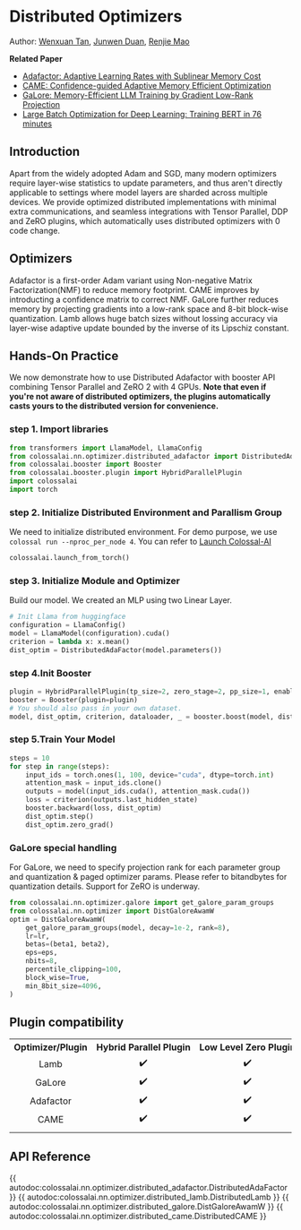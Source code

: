 # Distributed Optimizers

Author: [Wenxuan Tan](https://github.com/Edenzzzz), [Junwen Duan](https://github.com/duanjunwen), [Renjie Mao](https://github.com/chongqichuizi875)

**Related Paper**
- [Adafactor: Adaptive Learning Rates with Sublinear Memory Cost](https://arxiv.org/abs/1804.04235)
- [CAME: Confidence-guided Adaptive Memory Efficient Optimization](https://arxiv.org/abs/2307.02047)
- [GaLore: Memory-Efficient LLM Training by Gradient Low-Rank Projection](https://arxiv.org/abs/2403.03507)
- [Large Batch Optimization for Deep Learning: Training BERT in 76 minutes](https://arxiv.org/pdf/1904.00962)

## Introduction
Apart from the widely adopted Adam and SGD, many modern optimizers require layer-wise statistics to update parameters, and thus aren't directly applicable to settings where model layers are sharded across multiple devices. We provide optimized distributed implementations with minimal extra communications, and seamless integrations with Tensor Parallel, DDP and ZeRO plugins, which automatically uses distributed optimizers with 0 code change.

## Optimizers
Adafactor is a first-order Adam variant using Non-negative Matrix Factorization(NMF) to reduce memory footprint. CAME improves by introducting a confidence matrix to correct NMF. GaLore further reduces memory by projecting gradients into a low-rank space and 8-bit block-wise quantization. Lamb allows huge batch sizes without lossing accuracy via layer-wise adaptive update bounded by the inverse of its Lipschiz constant.


## Hands-On Practice
We now demonstrate how to use Distributed Adafactor with booster API combining Tensor Parallel and ZeRO 2 with 4 GPUs. **Note that even if you're not aware of distributed optimizers, the plugins automatically casts yours to the distributed version for convenience.**
### step 1. Import libraries

```python
from transformers import LlamaModel, LlamaConfig
from colossalai.nn.optimizer.distributed_adafactor import DistributedAdaFactor
from colossalai.booster import Booster
from colossalai.booster.plugin import HybridParallelPlugin
import colossalai
import torch
```

### step 2. Initialize Distributed Environment and Parallism Group
We need to initialize distributed environment. For demo purpose, we use `colossal run --nproc_per_node 4`. You can refer to [Launch Colossal-AI](../basics/launch_colossalai.md)

```python
colossalai.launch_from_torch()
```

### step 3. Initialize Module and Optimizer
Build our model. We created an MLP using two Linear Layer.

```python
# Init Llama from huggingface
configuration = LlamaConfig()
model = LlamaModel(configuration).cuda()
criterion = lambda x: x.mean()
dist_optim = DistributedAdaFactor(model.parameters())

```

### step 4.Init Booster

```python
plugin = HybridParallelPlugin(tp_size=2, zero_stage=2, pp_size=1, enable_all_optimization=True)
booster = Booster(plugin=plugin)
# You should also pass in your own dataset.
model, dist_optim, criterion, dataloader, _ = booster.boost(model, dist_optim, criterion)
```
### step 5.Train Your Model
```python
steps = 10
for step in range(steps):
    input_ids = torch.ones(1, 100, device="cuda", dtype=torch.int)
    attention_mask = input_ids.clone()
    outputs = model(input_ids.cuda(), attention_mask.cuda())
    loss = criterion(outputs.last_hidden_state)
    booster.backward(loss, dist_optim)
    dist_optim.step()
    dist_optim.zero_grad()
```
### GaLore special handling
For GaLore, we need to specify projection rank for each parameter group and quantization & paged optimizer params. Please refer to bitandbytes for quantization details. Support for ZeRO is underway.
```python
from colossalai.nn.optimizer.galore import get_galore_param_groups
from colossalai.nn.optimizer import DistGaloreAwamW
optim = DistGaloreAwamW(
    get_galore_param_groups(model, decay=1e-2, rank=8),
    lr=lr,
    betas=(beta1, beta2),
    eps=eps,
    nbits=8,
    percentile_clipping=100,
    block_wise=True,
    min_8bit_size=4096,
)
```

## Plugin compatibility
<table>
  <tr>
    <th nowrap="nowrap">Optimizer/Plugin</th>
    <th nowrap="nowrap" align="center">Hybrid Parallel Plugin</th>
    <th nowrap="nowrap" align="center">Low Level Zero Plugin</th>
    <th nowrap="nowrap" align="center">Torch DDP Plugin</th>
    <th nowrap="nowrap" align="center">Gemini Plugin</th>
    <th nowrap="nowrap" align="center">Moe Hybrid Plugin</th>
  </tr>
  <tr>
    <td nowrap="nowrap" align="center" title="Lamb">Lamb</td>
    <td nowrap="nowrap" align="center">✔️</td>
    <td nowrap="nowrap" align="center">✔️</td>
    <td nowrap="nowrap" align="center">✔️</td>
    <td nowrap="nowrap" align="center">❌</td>
    <td nowrap="nowrap" align="center">❌</td>
  </tr>
  <tr>
    <td nowrap="nowrap" align="center" title="GaLore">GaLore</td>
    <td nowrap="nowrap" align="center">✔️</td>
    <td nowrap="nowrap" align="center">✔️</td>
    <td nowrap="nowrap" align="center">✔️</td>
    <td nowrap="nowrap" align="center">❌</td>
    <td nowrap="nowrap" align="center">❌</td>
  </tr>
  <tr>
    <td nowrap="nowrap" align="center" title="Adafactor">Adafactor</td>
    <td nowrap="nowrap" align="center">✔️</td>
    <td nowrap="nowrap" align="center">✔️</td>
    <td nowrap="nowrap" align="center">✔️</td>
    <td nowrap="nowrap" align="center">❌</td>
    <td nowrap="nowrap" align="center">❌</td>
  </tr>
  <tr>
    <td nowrap="nowrap" align="center" title="CAME">CAME</td>
    <td nowrap="nowrap" align="center">✔️</td>
    <td nowrap="nowrap" align="center">✔️</td>
    <td nowrap="nowrap" align="center">✔️</td>
    <td nowrap="nowrap" align="center">❌</td>
    <td nowrap="nowrap" align="center">❌</td>
  </tr>
  <tr>
    <td colspan="39"></td>
  </tr>
</table>

<!-- doc-test-command: colossalai run --nproc_per_node 4 distributed_optimizers.py  -->

## API Reference

{{ autodoc:colossalai.nn.optimizer.distributed_adafactor.DistributedAdaFactor }}
{{ autodoc:colossalai.nn.optimizer.distributed_lamb.DistributedLamb }}
{{ autodoc:colossalai.nn.optimizer.distributed_galore.DistGaloreAwamW }}
{{ autodoc:colossalai.nn.optimizer.distributed_came.DistributedCAME }}
